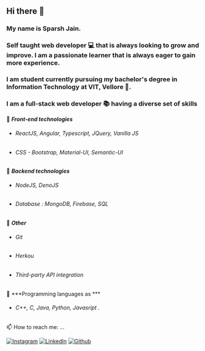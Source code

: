 ## Hi there 👋

### My name is Sparsh Jain. 
### Self taught web developer 💻 that is always looking to grow and improve. I am a passionate learner that is always eager to gain more experience.
### I am student currently pursuing my bachelor's degree in Information Technology at VIT, Vellore 🏫. 
### I am a full-stack web developer 📚 having a diverse set of skills 

📝 ***Front-end technologies***
- ###### ReactJS, Angular, Typescript, JQuery, Vanilla JS
- ###### CSS - Bootstrap, Material-UI, Semantic-UI
📝 ***Backend technologies***
- ###### NodeJS, DenoJS
- ###### Database : MongoDB, Firebase, SQL
📝 ***Other***
- ###### Git
- ###### Herkou
- ###### Third-party API integration
📝 ***Programming languages as ***
- ###### C++, C, Java, Python, Javasript .
<!--
**SparshJain2000/SparshJain2000** is a ✨ _special_ ✨ repository because its `README.md` (this file) appears on your GitHub profile.

Here are some ideas to get you started:

- 🔭 I’m currently working on ...
- 🌱 I’m currently learning ...
- 👯 I’m looking to collaborate on ...
- 🤔 I’m looking for help with ...
- 💬 Ask me about ...
- 📫 How to reach me: ...
- 😄 Pronouns: ...
- ⚡ Fun fact: ...
-->
📫 How to reach me: ...

[![Instagram](https://img.shields.io/static/v1.svg?label=follow&message=@sparsh._jain&color=grey&logo=instagram&style=for-the-badge&logoColor=white&colorA=critical)](https://www.instagram.com/sparsh._jain/) [![LinkedIn](https://img.shields.io/static/v1.svg?label=connect&message=@SparshJain&color=success&logo=linkedin&style=for-the-badge&logoColor=white&colorA=blue)](https://www.linkedin.com/in/sparsh-jain-87379a168/) [![Github](https://img.shields.io/static/v1.svg?label=follow&message=@SparshJain2000&color=grey&logo=github&style=for-the-badge&logoColor=white&colorA=black)](https://www.github.com/SparshJain2000/)
